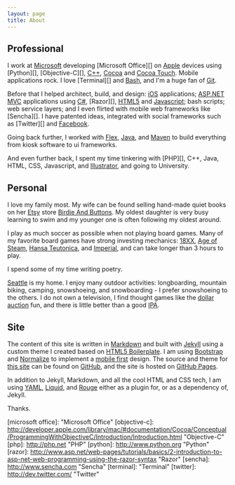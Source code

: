 ```yaml
---
layout: page
title: About
---
```


## Professional

I work at [Microsoft][] developing [Microsoft Office][] on [Apple][] devices
using [Python][], [Objective-C][], [C++][], [Cocoa][] and [Cocoa Touch][].
Mobile applications rock. I love [Terminal][] and [Bash][], and I'm a huge fan
of [Git][].

Before that I helped architect, build, and design: [iOS][] applications;
[ASP.NET MVC][] applications using [C#][], [Razor][], [HTML5][] and
[Javascript][]; bash scripts; web service layers; and I even flirted with mobile
web frameworks like [Sencha][]. I have patented ideas, integrated with social
frameworks such as [Twitter][] and [Facebook][].

Going back further, I worked with [Flex][], [Java][], and [Maven][] to build
everything from kiosk software to ui frameworks.

And even further back, I spent my time tinkering with [PHP][], C++, Java, HTML,
CSS, Javascript, and [Illustrator][], and going to University.

## Personal

<!-- ![Profile Picture][] -->

I love my family most. My wife can be found selling hand-made quiet books on her
[Etsy][] store [Birdie And Buttons][]. My oldest daughter is very busy learning
to swim and my younger one is often following my oldest around.

I play as much soccer as possible when not playing board games. Many of my
favorite board games have strong investing mechanics: [18XX][],
[Age of Steam][], [Hansa Teutonica][], and [Imperial][], and can take longer
than 3 hours to play.

I spend some of my time writing poetry.

[Seattle][] is my home. I enjoy many outdoor activities: longboarding, mountain
biking, camping, snowshoeing, and snowboarding - I prefer snowshoeing to the
others. I do not own a television, I find thought games like the
[dollar auction][] fun, and there is little better than a good [IPA][].

## Site

The content of this site is written in [Markdown][] and built with [Jekyll][]
using a custom theme I created based on [HTML5 Boilerplate][]. I am using
[Bootstrap][] and [Normalize][] to implement a [mobile first][] design. The
source and theme for [this site][] can be found on [GitHub][], and the site
is hosted on [GitHub Pages][].

In addition to Jekyll, Markdown, and all the cool HTML and CSS tech, I am using
[YAML][], [Liquid][], and [Rouge][] either as a plugin for, or as a dependency
of, Jekyll.

Thanks.

[profile picture]: /theme/images/profile-picture.png "Profile Picture"

[apple]: http://www.apple.com "Apple"
[asp.net mvc]: http://www.asp.net/mvc "ASP.NET MVC"
[bash]: http://www.gnu.org/software/bash/manual/bashref.html "Bash"
[cocoa]: "Cocoa"
[cocoa touch]: http://developer.apple.com/technologies/ios/cocoa-touch.html "Cocoa Touch"
[c#]: http://msdn.microsoft.com/en-us/vstudio/hh341490.aspx "C#"
[c++]: http://www.cplusplus.com "C++"
[facebook]: http://developers.facebook.com "Facebook"
[flex]: http://www.adobe.com/products/flex.html "Flex"
[git]: http://git-scm.com "Git"
[html5]: http://www.w3schools.com/html5/ "HTML5"
[illustrator]: http://www.adobe.com/products/illustrator.html "Illustrator"
[iOS]: http://developer.apple.com/technologies/ios/ "iOS"
[java]: http://www.oracle.com/technetwork/java/index.html "Java"
[javascript]: http://www.w3schools.com/js/ "Javascript"
[maven]: http://maven.apache.org "Maven"
[microsoft]: http://www.microsoft.com "Microsoft"
[microsoft office]: "Microsoft Office"
[objective-c]: http://developer.apple.com/library/mac/#documentation/Cocoa/Conceptual/ProgrammingWithObjectiveC/Introduction/Introduction.html "Objective-C"
[php]: http://php.net "PHP"
[python]: http://www.python.org "Python"
[razor]: http://www.asp.net/web-pages/tutorials/basics/2-introduction-to-asp-net-web-programming-using-the-razor-syntax "Razor"
[sencha]: http://www.sencha.com "Sencha"
[terminal]: "Terminal"
[twitter]: http://dev.twitter.com/ "Twitter"

[18xx]: http://boardgamegeek.com/wiki/page/18xx "18XX"
[age of steam]: http://boardgamegeek.com/boardgame/4098/age-of-steam "Age of Steam"
[birdie and buttons]: http://www.etsy.com/shop/BirdieAndButtons "Birdie And Buttons"
[dollar auction]: http://en.wikipedia.org/wiki/Dollar_auction "Dollar Auction"
[etsy]: http://www.etsy.com "Etsy"
[hansa teutonica]: http://boardgamegeek.com/boardgame/43015/hansa-teutonica "Hansa Teutonica"
[imperial]: http://boardgamegeek.com/boardgame/24181/imperial "Imperial"
[ipa]: http://en.wikipedia.org/wiki/India_Pale_Ale "IPA"
[seattle]: https://www.google.com/maps/place/Seattle "Seattle"

[bootstrap]: http://getbootstrap.com "Bootstrap"
[github]: http://github.com "GitHub"
[github pages]: http://pages.github.com "GitHub Pages"
[html5 boilerplate]: http://html5boilerplate.com "HTML5 Boilerplate"
[html5shiv]: https://github.com/aFarkas/html5shiv "HTML5shiv"
[jekyll]: http://jekyllrb.com "Jekyll"
[liquid]: https://github.com/Shopify/liquid "Liquid"
[markdown]: http://daringfireball.net/projects/markdown/ "Markdown"
[mobile first]: http://www.lukew.com/ff/entry.asp?933 "Mobile First"
[normalize]: http://necolas.github.io/normalize.css/ "Normalize"
[rouge]: https://github.com/jneen/rouge "Rouge"
[this site]: http://github.com/michaelreneer/michaelreneer.github.io "This Site"
[yaml]: http://www.yaml.org "YAML"
